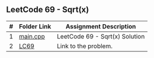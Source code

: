 ## LeetCode 69 - Sqrt(x)

|  #  | Folder Link | Assignment Description |
| :-: | ----------- | ---------------------- |
| 1  |   [main.cpp](https://github.com/aelious/4883-Prog-Tech/blob/main/Assignments/A05/LeetCode%20Problems/P69/main.cpp)    |   LeetCode 69 - Sqrt(x) Solution    |
| 2  |  [LC69](https://leetcode.com/problems/sqrtx/description/)  |  Link to the problem.  |